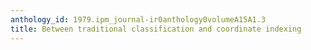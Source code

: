 ```yaml
---
anthology_id: 1979.ipm_journal-ir0anthology0volumeA15A1.3
title: Between traditional classification and coordinate indexing
---
```

